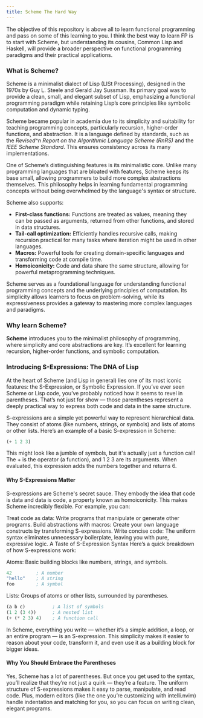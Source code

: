 ```yaml
---
title: Scheme The Hard Way
---
```


The objective of this repository is above all to learn functional programming and pass on some of this learning to you. I think the best way to learn FP is to start with Scheme, but understanding its cousins, Common Lisp and Haskell, will provide a broader perspective on functional programming paradigms and their practical applications.

### What is Scheme?

Scheme is a minimalist dialect of Lisp (LISt Processing), designed in the 1970s by Guy L. Steele and Gerald Jay Sussman. Its primary goal was to provide a clean, small, and elegant subset of Lisp, emphasizing a functional programming paradigm while retaining Lisp’s core principles like symbolic computation and dynamic typing.

Scheme became popular in academia due to its simplicity and suitability for teaching programming concepts, particularly recursion, higher-order functions, and abstraction. It is a language defined by standards, such as the *Revised^n Report on the Algorithmic Language Scheme (RnRS)* and the *IEEE Scheme Standard*. This ensures consistency across its many implementations.

One of Scheme’s distinguishing features is its minimalistic core. Unlike many programming languages that are bloated with features, Scheme keeps its base small, allowing programmers to build more complex abstractions themselves. This philosophy helps in learning fundamental programming concepts without being overwhelmed by the language's syntax or structure.

Scheme also supports:

- **First-class functions:** Functions are treated as values, meaning they can be passed as arguments, returned from other functions, and stored in data structures.
- **Tail-call optimization:** Efficiently handles recursive calls, making recursion practical for many tasks where iteration might be used in other languages.
- **Macros:** Powerful tools for creating domain-specific languages and transforming code at compile time.
- **Homoiconicity:** Code and data share the same structure, allowing for powerful metaprogramming techniques.

Scheme serves as a foundational language for understanding functional programming concepts and the underlying principles of computation. Its simplicity allows learners to focus on problem-solving, while its expressiveness provides a gateway to mastering more complex languages and paradigms.

### Why learn Scheme?

**Scheme** introduces you to the minimalist philosophy of programming, where simplicity and core abstractions are key. It’s excellent for learning recursion, higher-order functions, and symbolic computation.

### Introducing S-Expressions: The DNA of Lisp
At the heart of Scheme (and Lisp in general) lies one of its most iconic features: the S-Expression, or Symbolic Expression. If you’ve ever seen Scheme or Lisp code, you’ve probably noticed how it seems to revel in parentheses. That’s not just for show — those parentheses represent a deeply practical way to express both code and data in the same structure.

S-expressions are a simple yet powerful way to represent hierarchical data. They consist of atoms (like numbers, strings, or symbols) and lists of atoms or other lists. Here’s an example of a basic S-expression in Scheme:

```scheme
(+ 1 2 3)
```
This might look like a jumble of symbols, but it's actually just a function call! The + is the operator (a function), and 1 2 3 are its arguments. When evaluated, this expression adds the numbers together and returns 6.

#### Why S-Expressions Matter
S-expressions are Scheme's secret sauce. They embody the idea that code is data and data is code, a property known as homoiconicity. This makes Scheme incredibly flexible. For example, you can:

Treat code as data: Write programs that manipulate or generate other programs.
Build abstractions with macros: Create your own language constructs by transforming S-expressions.
Write concise code: The uniform syntax eliminates unnecessary boilerplate, leaving you with pure, expressive logic.
A Taste of S-Expression Syntax
Here’s a quick breakdown of how S-expressions work:

Atoms: Basic building blocks like numbers, strings, and symbols.

```scheme
42         ; A number
"hello"    ; A string
foo        ; A symbol
```
Lists: Groups of atoms or other lists, surrounded by parentheses.

```scheme
(a b c)          ; A list of symbols
(1 2 (3 4))      ; A nested list
(+ (* 2 3) 4)    ; A function call
```
In Scheme, everything you write — whether it’s a simple addition, a loop, or an entire program — is an S-expression. This simplicity makes it easier to reason about your code, transform it, and even use it as a building block for bigger ideas.

#### Why You Should Embrace the Parentheses
Yes, Scheme has a lot of parentheses. But once you get used to the syntax, you’ll realize that they’re not just a quirk — they’re a feature. The uniform structure of S-expressions makes it easy to parse, manipulate, and read code. Plus, modern editors (like the one you’re customizing with intelli.nvim) handle indentation and matching for you, so you can focus on writing clean, elegant programs.
